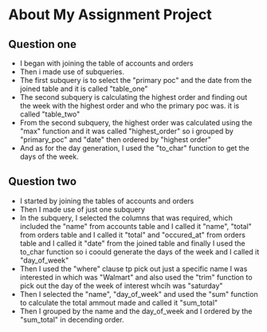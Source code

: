 # About My Assignment Project
## Question one
-   I began with joining the table of accounts and orders
-   Then i made use of subqueries.
-   The first subquery is to select the "primary poc" and the date from the joined table and it is called "table_one"
-   The second subquery is calculating the highest order and finding out the week with the highest order and who the primary poc was. it is called "table_two"
-   From the second subquery, the highest order was calculated using the "max" function and it was called "highest_order"
    so i grouped by "primary_poc" and "date" then ordered by "highest order"
-   And as for the day generation, I used the "to_char" function to get the days of the week.

   
## Question two
-  I started by joining the tables of accounts and orders
-  Then I made use of just one subquery 
-  In the subquery, I selected the columns that was required, which included the "name" from accounts table  and I called it "name", "total" from orders table and I called it "total"  and "occured_at" from orders table and I called it "date" from the joined table and finally I used the to_char function so i coould generate the days of the week and I called it "day_of_week"
-  Then I used the "where" clause tp pick out just a specific name I was interested in which was "Walmart" and also used the "trim" function to pick out the day of the week of interest whcih was "saturday"
- Then I selected the "name", "day_of_week" and used the "sum" function to calculate the total ammout made and called it "sum_total" 
- Then I grouped by the name and the day_of_week  and I ordered by the "sum_total" in decending order.
